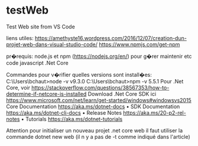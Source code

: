 # testWeb
Test Web site from VS Code

liens utiles:
https://amethyste16.wordpress.com/2016/12/07/creation-dun-projet-web-dans-visual-studio-code/
https://www.npmjs.com/get-npm


pr�requis:
node.js et npm (https://nodejs.org/en/) pour g�rer maintenir etc code javascript
.Net Core 

Commandes pour v�rifier quelles versions sont install�es:
C:\Users\bchaut>node -v
v9.3.0
C:\Users\bchaut>npm -v
5.5.1
Pour .Net Core, voir https://stackoverflow.com/questions/38567353/how-to-determine-if-netcore-is-installed
Download .Net Core SDK ici https://www.microsoft.com/net/learn/get-started/windows#windowsvs2015
 Core Documentation https://aka.ms/dotnet-docs
    • SDK Documentation https://aka.ms/dotnet-cli-docs
    • Release Notes https://aka.ms/20-p2-rel-notes
    • Tutorials https://aka.ms/dotnet-tutorials

Attention pour initialiser un nouveau projet .net core web il faut utiliser la commande dotnet new web (il n y a pas de -t comme indiqué dans l'article)
